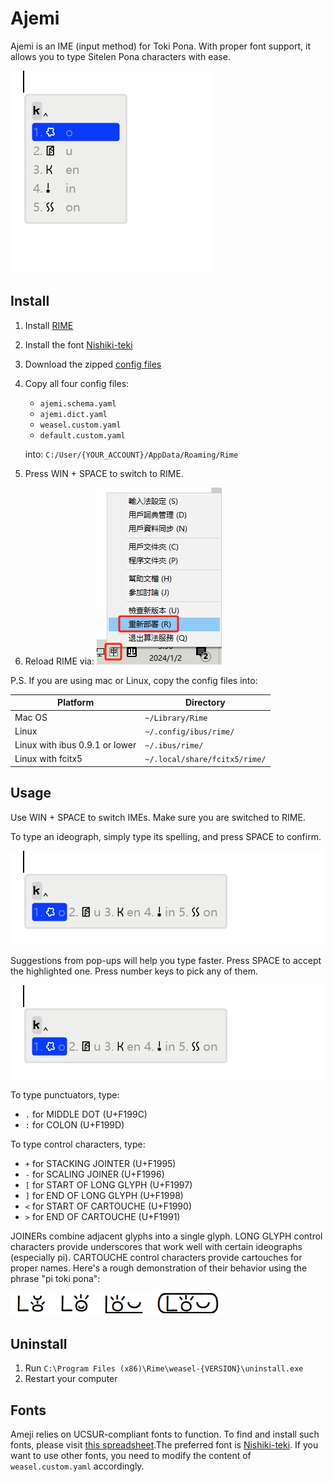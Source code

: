 # Ajemi

Ajemi is an IME (input method) for Toki Pona. With proper font support, it allows you to type Sitelen Pona characters with ease. 

![](./doc/preview.gif)

## Install

1. Install [RIME](https://rime.im/)
2. Install the font [Nishiki-teki](https://umihotaru.work/nishiki-teki.zip)
3. Download the zipped [config files](https://codeload.github.com/dec32/Ajemi/zip/refs/heads/master)
4. Copy all four config files:

    - `ajemi.schema.yaml`
    - `ajemi.dict.yaml`
    - `weasel.custom.yaml`
    - `default.custom.yaml`

   into: `C:/User/{YOUR_ACCOUNT}/AppData/Roaming/Rime`

5. Press WIN + SPACE to switch to RIME.
6. Reload RIME via: 
    ![](./doc/reload.jpg)

P.S. If you are using mac or Linux, copy the config files into:

|Platform                        |Directory                    |
|--------------------------------|-----------------------------|
|Mac OS                          |`~/Library/Rime`             |
|Linux                           |`~/.config/ibus/rime/`       |
|Linux with ibus 0.9.1 or lower  |`~/.ibus/rime/`              |
|Linux with fcitx5               |`~/.local/share/fcitx5/rime/`|

## Usage

Use WIN + SPACE to switch IMEs. Make sure you are switched to RIME.

To type an ideograph, simply type its spelling, and press SPACE to confirm. 

![](./doc/kijetesantakalu.gif)

Suggestions from pop-ups will help you type faster. Press SPACE to accept the highlighted one. Press number keys to pick any of them.

![](./doc/kije.gif)

To type punctuators, type: 

- `.` for MIDDLE DOT (U+F199C)
- `:` for COLON (U+F199D)

To type control characters, type:

- `+` for STACKING JOINTER (U+F1995)
- `-` for SCALING JOINER (U+F1996)
- `[` for START OF LONG GLYPH (U+F1997)
- `]` for END OF LONG GLYPH (U+F1998)
- `<` for START OF CARTOUCHE (U+F1990)
- `>` for END OF CARTOUCHE (U+F1991)


JOINERs combine adjacent glyphs into a single glyph. LONG GLYPH control characters provide underscores that work well with certain ideographs (especially pi). CARTOUCHE control characters provide cartouches for proper names. Here's a rough demonstration of their behavior using the phrase "pi toki pona":

![](./doc/control.png)

## Uninstall

1. Run `C:\Program Files (x86)\Rime\weasel-{VERSION}\uninstall.exe`
2. Restart your computer

## Fonts

Ameji relies on UCSUR-compliant fonts to function. To find and install such fonts, please visit [this spreadsheet](https://docs.google.com/spreadsheets/d/1xwgTAxwgn4ZAc4DBnHte0cqta1aaxe112Wh1rv9w5Yk/htmlview?gid=1195574771).The preferred font is [Nishiki-teki](https://umihotaru.work/). If you want to use other fonts, you need to modify the content of `weasel.custom.yaml` accordingly.